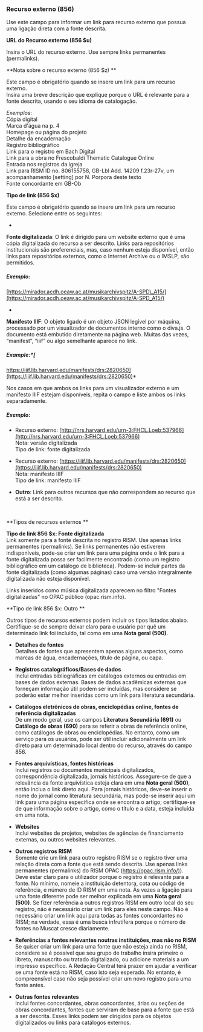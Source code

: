### Recurso externo (856)  

Use este campo para informar um link para recurso externo que possua uma ligação direta com a fonte descrita.

**URL do Recurso externo (856 $u)**

  

Insira o URL do recurso externo. Use sempre links permanentes (permalinks).   
  

**Nota sobre o recurso externo (856 $z) **

Este campo é obrigatório quando se insere um link para um recurso externo.   
Insira uma breve descrição que explique porque o URL é relevante para a fonte descrita, usando o seu idioma de catalogação. 

_Exemplos_:   
Cópia digital   
Marca d'água na p. 4   
Homepage ou página do projeto   
Detalhe da encadernação    
Registro bibliográfico   
Link para o registro em Bach Digital    
Link para a obra no Frescobaldi Thematic Catalogue Online   
Entrada nos registros da igreja   
Link para RISM ID no. 806155758, GB-Lbl Add. 14209 f.23r-27v, um acompanhamento [setting] por N. Porpora deste texto     
Fonte concordante em GB-Ob 

**Tipo de link (856 $x)**

Este campo é obrigatório quando se insere um link para um recurso externo. Selecione entre os seguintes: 

- 

**Fonte digitalizada**: O link é dirigido para um website externo que é uma cópia digitalizada do recurso a ser descrito. Links para repositórios institucionais são preferenciais, mas, caso nenhum esteja disponível, então links para repositórios externos, como o Internet Archive ou o IMSLP, são permitidos. 

##### Exemplo:   
[https://mirador.acdh.oeaw.ac.at/musikarchivspitz/A-SPD\_A15/](https://mirador.acdh.oeaw.ac.at/musikarchivspitz/A-SPD_A15/) 

- 

**Manifesto IIIF**: O objeto ligado é um objeto JSON legível por máquina, processado por um visualizador de documentos interno como o diva.js. O documento está embutido diretamente na página web. Muitas das vezes, “manifest”, “iiif” ou algo semelhante aparece no link. 

##### Example:*[  
https://iiif.lib.harvard.edu/manifests/drs:2820650](https://iiif.lib.harvard.edu/manifests/drs:2820650)*

Nos casos em que ambos os links para um visualizador externo e um manifesto IIIF estejam disponíveis, repita o campo e liste ambos os links separadamente.

##### Exemplo: 

  - Recurso externo: [http://nrs.harvard.edu/urn-3:FHCL.Loeb:537966](http://nrs.harvard.edu/urn-3:FHCL.Loeb:537966)   
Nota: versão digitalizada   
Tipo de link: fonte digitalizada 

  - Recurso externo: [https://iiif.lib.harvard.edu/manifests/drs:2820650](https://iiif.lib.harvard.edu/manifests/drs:2820650)   
Nota: manifesto IIIF    
Tipo de link: manifesto IIIF 

- **Outro**: Link para outros recursos que não correspondem ao recurso que está a ser descrito. 

 

**Tipos de recursos externos **

**Tipo de link 856 $x: Fonte digitalizada**  
Link somente para a fonte descrita no registro RISM. Use apenas links permanentes (permalinks). Se links permanentes não estiverem indisponíveis, pode-se criar um link para uma página onde o link para a fonte digitalizada possa ser facilmente encontrado (como um registro bibliográfico em um catálogo de biblioteca). Podem-se incluir partes da fonte digitalizada (como algumas páginas) caso uma versão integralmente digitalizada não esteja disponível. 

Links inseridos como música digitalizada aparecem no filtro "Fontes digitalizadas" no OPAC público (opac.rism.info). 

**Tipo de link 856 $x: Outro **

Outros tipos de recursos externos podem incluir os tipos listados abaixo. Certifique-se de sempre deixar claro para o usuário por quê um determinado link foi incluído, tal como em uma **Nota geral (500)**. 

- **Detalhes de fontes**  
Detalhes de fontes que apresentem apenas alguns aspectos, como marcas de água, encadernações, título de página, ou capa. 

- **Registros catalográficos/Bases de dados**  
Inclui entradas bibliográficas em catálogos externos ou entradas em bases de dados externas. Bases de dados acadêmicas externas que forneçam informação útil podem ser incluídas, mas considere se poderão estar melhor inseridas como um link para literatura secundária.  

- **Catálogos eletrônicos de obras,  enciclopédias online, fontes de referência digitalizadas**  
De um modo geral, use os campos **Literatura Secundária (691)** ou **Catálogo de obras (690)** para se referir a obras de referência online, como catálogos de obras ou enciclopédias. No entanto, como um serviço para os usuários, pode ser útil incluir adicionalmente um link direto para um determinado local dentro do recurso, através do campo 856. 

- **Fontes arquivísticas, fontes históricas**  
Inclui registros ou documentos municipais digitalizados, correspondência digitalizada, jornais históricos. Assegure-se de que a relevância da fonte arquivística esteja clara em uma **Nota geral (500)**, então inclua o link direto aqui. Para jornais históricos, deve-se inserir o nome do jornal como literatura secundária, mas pode-se inserir aqui um link para uma página específica onde se encontra o artigo; certifique-se de que informação sobre o artigo, como o título e a data, esteja incluída em uma nota. 

- **Websites**  
 Inclui websites de projetos, websites de agências de financiamento externas, ou outros websites relevantes.  

- **Outros registros RISM**  
Somente crie um link para outro registro RISM se o registro tiver uma relação direta com a fonte que está sendo descrita. Use apenas links permanentes (permalinks) do RISM OPAC ([https://opac.rism.info/)](https://opac.rism.info/)). Deve estar claro para o utilizador porque o registro é relevante para a fonte. No mínimo, nomeie a instituição detentora, cota ou código de referência, e número de ID RISM em uma nota. Às vezes a ligação para uma fonte diferente pode ser melhor explicada em uma **Nota geral (500)**. Se fizer referência a outros registros RISM em outro local do seu registro, não é necessário criar um link para eles neste campo. Não é necessário criar um link aqui para todas as fontes concordantes no RISM; na verdade, essa é uma busca infrutífera porque o número de fontes no Muscat cresce diariamente.  

- **Referências a fontes relevantes noutras instituições, mas não no RISM**  
 Se quiser criar um link para uma fonte que não esteja ainda no RISM, considere se é possível que seu grupo de trabalho insira primeiro o libreto, manuscrito ou tratado digitalizado, ou adicione materiais a um impresso específico. A Redação Central terá prazer em ajudar a verificar se uma fonte está no RISM, caso isto seja esperado. No entanto, é compreensível caso não seja possível criar um novo registro para uma fonte antes. 

- **Outras fontes relevantes**  
 Inclui fontes concordantes, obras concordantes, árias ou seções de obras concordantes, fontes que serviram de base para a fonte que está a ser descrita. Esses links podem ser dirigidos para os objetos digitalizados ou links para catálogos externos.